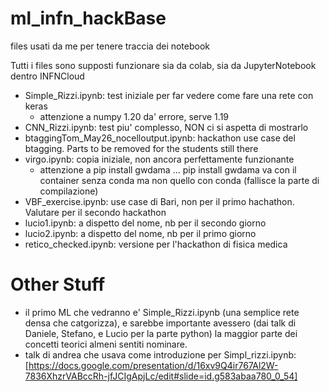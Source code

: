 # ml_infn_hackBase
files usati da me per tenere traccia dei notebook

Tutti i files sono supposti funzionare sia da colab, sia da JupyterNotebook dentro INFNCloud

- Simple_Rizzi.ipynb: test iniziale per far vedere come fare una rete con keras
  - attenzione a numpy 1.20 da' errore, serve 1.19
- CNN_Rizzi.ipynb: test piu' complesso, NON ci si aspetta di mostrarlo
- btaggingTom_May26_nocelloutput.ipynb: hackathon use case del btagging. Parts to be removed for the students still there
- virgo.ipynb: copia iniziale, non ancora perfettamente funzionante
  - attenzione a pip install gwdama ... pip install gwdama va con il container senza conda ma non quello con conda (fallisce la parte di compilazione)
- VBF_exercise.ipynb: use case di Bari, non per il primo hachathon. Valutare per il secondo hackathon
- lucio1.ipynb: a dispetto del nome, nb per il secondo giorno
- lucio2.ipynb: a dispetto del nome, nb per il primo giorno
- retico_checked.ipynb: versione per l'hackathon di fisica medica


# Other Stuff
- il primo ML che vedranno e' Simple_Rizzi.ipynb (una semplice rete densa che catgorizza), e sarebbe importante avessero (dai talk di Daniele, Stefano, e Lucio per la parte python) la maggior parte dei concetti teorici almeni sentiti nominare. 
- talk di andrea che usava come introduzione per Simpl_rizzi.ipynb: [https://docs.google.com/presentation/d/16xv9Q4ir767Al2W-7836XhzrVABccRh-jfJCIgApjLc/edit#slide=id.g583abaa780_0_54]
